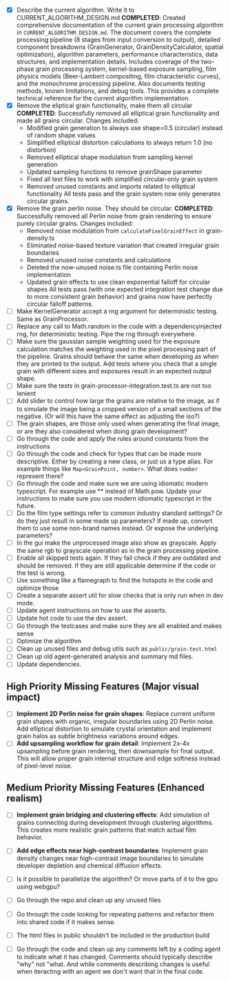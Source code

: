 - [x] Describe the current algorithm. Write it to CURRENT_ALGORITHM_DESIGN.md
  **COMPLETED**: Created comprehensive documentation of the current grain processing algorithm in `CURRENT_ALGORITHM_DESIGN.md`. The document covers the complete processing pipeline (8 stages from input conversion to output), detailed component breakdowns (GrainGenerator, GrainDensityCalculator, spatial optimization), algorithm parameters, performance characteristics, data structures, and implementation details. Includes coverage of the two-phase grain processing system, kernel-based exposure sampling, film physics models (Beer-Lambert compositing, film characteristic curves), and the monochrome processing pipeline. Also documents testing methods, known limitations, and debug tools. This provides a complete technical reference for the current algorithm implementation.
- [x] Remove the eliptical grain functionality, make them all circular
  **COMPLETED**: Successfully removed all elliptical grain functionality and made all grains circular. Changes included:
  - Modified grain generation to always use shape=0.5 (circular) instead of random shape values
  - Simplified elliptical distortion calculations to always return 1.0 (no distortion)
  - Removed elliptical shape modulation from sampling kernel generation
  - Updated sampling functions to remove grainShape parameter
  - Fixed all test files to work with simplified circular-only grain system
  - Removed unused constants and imports related to elliptical functionality
  All tests pass and the grain system now only generates circular grains.
- [x] Remove the grain perlin noise. They should be circular.
  **COMPLETED**: Successfully removed all Perlin noise from grain rendering to ensure purely circular grains. Changes included:
  - Removed noise modulation from `calculatePixelGrainEffect` in grain-density.ts
  - Eliminated noise-based texture variation that created irregular grain boundaries
  - Removed unused noise constants and calculations
  - Deleted the now-unused noise.ts file containing Perlin noise implementation
  - Updated grain effects to use clean exponential falloff for circular shapes
  All tests pass (with one expected integration test change due to more consistent grain behavior) and grains now have perfectly circular falloff patterns.
- [ ] Make KernelGenerator accept a rng argument for deterministic testing. Same as GrainProcessor.
- [ ] Replace any call to Math.random in the code with a dependencyinjected rng, for deterministic testing. Pipe the rng through everywhere.
- [ ] Make sure the gaussian sample weighting used for the exposure calculation matches the weighting used in the pixel processing part of the pipeline. Grains should behave the same when developing as when they are printed to the output. Add tests where you check that a single grain with different sizes and exposures result in an expected output shape.
- [ ] Make sure the tests in grain-processor-integration.test.ts are not too lenient
- [ ] Add slider to control how large the grains are relative to the image, as if to simulate the image being a cropped version of a small sections of the negative. (Or will this have the same effect as adjusting the iso?)
- [ ] The grain shapes, are those only used when generating the final image, or are they also considered when doing grain development?
- [ ] Go through the code and apply the rules around constants from the instructions
- [ ] Go through the code and check for types that can be made more descriptive. Either by creating a new class, or just us a type alias. For example things like `Map<GrainPoint, number>`. What does `number` represent there?
- [ ] Go through the code and make sure we are using idiomatic modern typescript. For example use ** instead of Math.pow. Update your instructions to make sure you use modern idiomatic typescript in the future.
- [ ] Do the film type settings refer to common industry standard settings? Or do they just result in some made up parameters? If made up, convert them to use some non-brand names instead. Or expose the underlying parameters?
- [ ] In the gui make the unprocessed image also show as grayscale. Apply the same rgb to grayscale operation as in the grain processing pipeline.
- [ ] Enable all skipped tests again. If they fail check if they are outdated and should be removed. If they are still applicable determine if the code or the test is wrong.
- [ ] Use something like a flamegraph to find the hotspots in the code and optimize those
- [ ] Create a separate assert util for slow checks that is only run when in dev mode.
- [ ] Update agent instructions on how to use the asserts.
- [ ] Update hot code to use the dev assert.
- [ ] Go through the testcases and make sure they are all enabled and makes sense
- [ ] Optimize the algorithm
- [ ] Clean up unused files and debug utils such as `public/grain-test.html`
- [ ] Clean up old agent-generated analysis and summary md files.
- [ ] Update dependencies.

## High Priority Missing Features (Major visual impact)

- [ ] **Implement 2D Perlin noise for grain shapes**: Replace current uniform grain shapes with organic, irregular boundaries using 2D Perlin noise. Add elliptical distortion to simulate crystal orientation and implement grain halos as subtle brightness variations around edges.
- [ ] **Add upsampling workflow for grain detail**: Implement 2x-4x upsampling before grain rendering, then downsample for final output. This will allow proper grain internal structure and edge softness instead of pixel-level noise.

## Medium Priority Missing Features (Enhanced realism)

- [ ] **Implement grain bridging and clustering effects**: Add simulation of grains connecting during development through clustering algorithms. This creates more realistic grain patterns that match actual film behavior.
- [ ] **Add edge effects near high-contrast boundaries**: Implement grain density changes near high-contrast image boundaries to simulate developer depletion and chemical diffusion effects.


- [ ] Is it possible to parallelize the algorithm? Or move parts of it to the gpu using webgpu?
- [ ] Go through the repo and clean up any unused files
- [ ] Go through the code looking for repeating patterns and refactor them into shared code if it makes sense.
- [ ] The html files in public shouldn't be included in the production build
- [ ] Go through the code and clean up any comments left by a coding agent to indicate what it has changed. Comments should typically describe "why" not "what. And while comments describing changes is useful when iteracting with an agent we don't want that in the final code.
